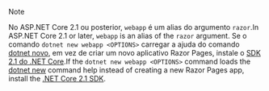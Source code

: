 > [!NOTE]
> <span data-ttu-id="dfd32-101">No ASP.NET Core 2.1 ou posterior, `webapp` é um alias do argumento `razor`.</span><span class="sxs-lookup"><span data-stu-id="dfd32-101">In ASP.NET Core 2.1 or later, `webapp` is an alias of the `razor` argument.</span></span> <span data-ttu-id="dfd32-102">Se o comando `dotnet new webapp <OPTIONS>` carregar a ajuda do comando [dotnet novo](/dotnet/core/tools/dotnet-new), em vez de criar um novo aplicativo Razor Pages, instale o [SDK 2.1 do .NET Core](https://www.microsoft.com/net/download/dotnet-core/sdk-2.1.300).</span><span class="sxs-lookup"><span data-stu-id="dfd32-102">If the `dotnet new webapp <OPTIONS>` command loads the [dotnet new](/dotnet/core/tools/dotnet-new) command help instead of creating a new Razor Pages app, install the [.NET Core 2.1 SDK](https://www.microsoft.com/net/download/dotnet-core/sdk-2.1.300).</span></span>
